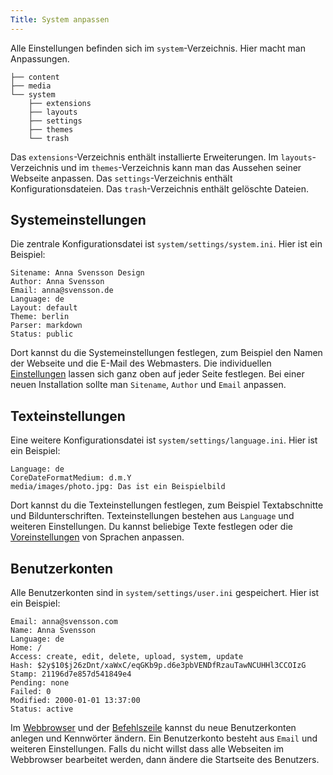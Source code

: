 ```yaml
---
Title: System anpassen
---
```

Alle Einstellungen befinden sich im `system`-Verzeichnis. Hier macht man Anpassungen.

    ├── content
    ├── media
    └── system
        ├── extensions
        ├── layouts
        ├── settings
        ├── themes
        └── trash

Das `extensions`-Verzeichnis enthält installierte Erweiterungen. Im `layouts`-Verzeichnis und im `themes`-Verzeichnis kann man das Aussehen seiner Webseite anpassen. Das `settings`-Verzeichnis enthält Konfigurationsdateien. Das `trash`-Verzeichnis enthält gelöschte Dateien.

## Systemeinstellungen

Die zentrale Konfigurationsdatei ist `system/settings/system.ini`. Hier ist ein Beispiel:

    Sitename: Anna Svensson Design
    Author: Anna Svensson
    Email: anna@svensson.de
    Language: de
    Layout: default
    Theme: berlin
    Parser: markdown
    Status: public

Dort kannst du die Systemeinstellungen festlegen, zum Beispiel den Namen der Webseite und die E-Mail des Webmasters. Die individuellen [Einstellungen](markdown-cheat-sheet#einstellungen) lassen sich ganz oben auf jeder Seite festlegen. Bei einer neuen Installation sollte man `Sitename`, `Author` und `Email` anpassen.

## Texteinstellungen

Eine weitere Konfigurationsdatei ist `system/settings/language.ini`. Hier ist ein Beispiel:

    Language: de
    CoreDateFormatMedium: d.m.Y
    media/images/photo.jpg: Das ist ein Beispielbild

Dort kannst du die Texteinstellungen festlegen, zum Beispiel Textabschnitte und Bildunterschriften. Texteinstellungen bestehen aus `Language` und weiteren Einstellungen. Du kannst beliebige Texte festlegen oder die [Voreinstellungen](https://github.com/datenstrom/yellow-extensions/blob/master/source/german/german.txt) von Sprachen anpassen.

## Benutzerkonten

Alle Benutzerkonten sind in `system/settings/user.ini` gespeichert. Hier ist ein Beispiel:

    Email: anna@svensson.com
    Name: Anna Svensson
    Language: de
    Home: /
    Access: create, edit, delete, upload, system, update
    Hash: $2y$10$j26zDnt/xaWxC/eqGKb9p.d6e3pbVENDfRzauTawNCUHHl3CCOIzG
    Stamp: 21196d7e857d541849e4
    Pending: none
    Failed: 0
    Modified: 2000-01-01 13:37:00
    Status: active

Im [Webbrowser](https://github.com/datenstrom/yellow-extensions/tree/master/source/edit) und der [Befehlszeile](https://github.com/datenstrom/yellow-extensions/tree/master/source/command) kannst du neue Benutzerkonten anlegen und Kennwörter ändern. Ein Benutzerkonto besteht aus `Email` und weiteren Einstellungen. Falls du nicht willst dass alle Webseiten im Webbrowser bearbeitet werden, dann ändere die Startseite des Benutzers.
